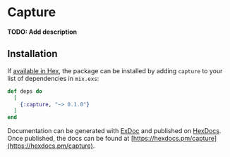 # Capture

**TODO: Add description**

## Installation

If [available in Hex](https://hex.pm/docs/publish), the package can be installed
by adding `capture` to your list of dependencies in `mix.exs`:

```elixir
def deps do
  [
    {:capture, "~> 0.1.0"}
  ]
end
```

Documentation can be generated with [ExDoc](https://github.com/elixir-lang/ex_doc)
and published on [HexDocs](https://hexdocs.pm). Once published, the docs can
be found at [https://hexdocs.pm/capture](https://hexdocs.pm/capture).

